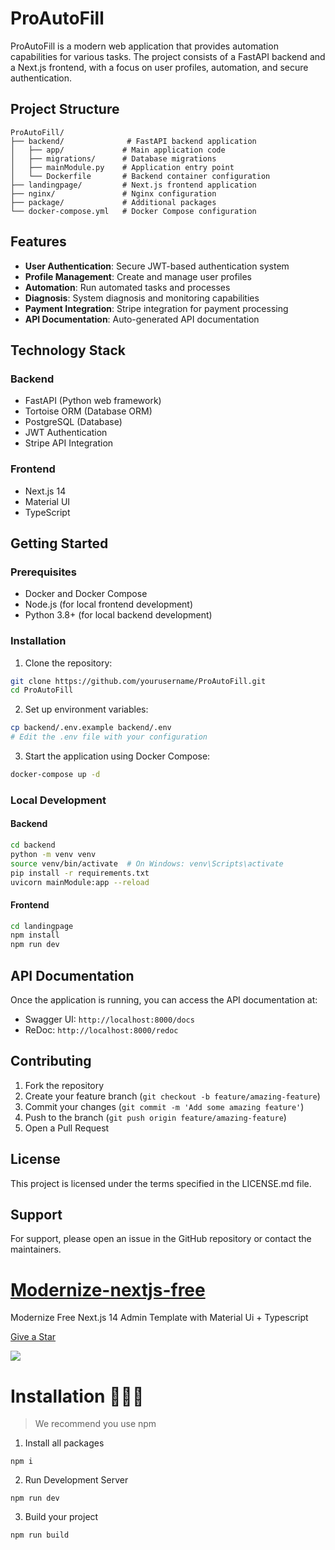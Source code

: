 # ProAutoFill

ProAutoFill is a modern web application that provides automation capabilities for various tasks. The project consists of a FastAPI backend and a Next.js frontend, with a focus on user profiles, automation, and secure authentication.

## Project Structure

```
ProAutoFill/
├── backend/              # FastAPI backend application
│   ├── app/             # Main application code
│   ├── migrations/      # Database migrations
│   ├── mainModule.py    # Application entry point
│   └── Dockerfile       # Backend container configuration
├── landingpage/         # Next.js frontend application
├── nginx/               # Nginx configuration
├── package/             # Additional packages
└── docker-compose.yml   # Docker Compose configuration
```

## Features

- **User Authentication**: Secure JWT-based authentication system
- **Profile Management**: Create and manage user profiles
- **Automation**: Run automated tasks and processes
- **Diagnosis**: System diagnosis and monitoring capabilities
- **Payment Integration**: Stripe integration for payment processing
- **API Documentation**: Auto-generated API documentation

## Technology Stack

### Backend
- FastAPI (Python web framework)
- Tortoise ORM (Database ORM)
- PostgreSQL (Database)
- JWT Authentication
- Stripe API Integration

### Frontend
- Next.js 14
- Material UI
- TypeScript

## Getting Started

### Prerequisites

- Docker and Docker Compose
- Node.js (for local frontend development)
- Python 3.8+ (for local backend development)

### Installation

1. Clone the repository:
```bash
git clone https://github.com/yourusername/ProAutoFill.git
cd ProAutoFill
```

2. Set up environment variables:
```bash
cp backend/.env.example backend/.env
# Edit the .env file with your configuration
```

3. Start the application using Docker Compose:
```bash
docker-compose up -d
```

### Local Development

#### Backend
```bash
cd backend
python -m venv venv
source venv/bin/activate  # On Windows: venv\Scripts\activate
pip install -r requirements.txt
uvicorn mainModule:app --reload
```

#### Frontend
```bash
cd landingpage
npm install
npm run dev
```

## API Documentation

Once the application is running, you can access the API documentation at:
- Swagger UI: `http://localhost:8000/docs`
- ReDoc: `http://localhost:8000/redoc`

## Contributing

1. Fork the repository
2. Create your feature branch (`git checkout -b feature/amazing-feature`)
3. Commit your changes (`git commit -m 'Add some amazing feature'`)
4. Push to the branch (`git push origin feature/amazing-feature`)
5. Open a Pull Request

## License

This project is licensed under the terms specified in the LICENSE.md file.

## Support

For support, please open an issue in the GitHub repository or contact the maintainers.

# <a href="https://modernize-nextjs-free.vercel.app/?ref=5">Modernize-nextjs-free</a>
Modernize Free Next.js 14 Admin Template with Material Ui + Typescript 
<!-- Place this tag where you want the button to render. -->
<a class="github-button" href="https://github.com/adminmart/Modernize-Nextjs-Free" data-color-scheme="no-preference: light; light: light; dark: dark;" data-icon="octicon-star" data-size="large" aria-label="Star adminmart/Modernize-Nextjs-Free on GitHub">Give a Star</a>
<!-- Main image of Template -->

  <img src="https://adminmart.com/wp-content/uploads/2023/03/modernize-free-next-js-admin-template.png" />



# Installation 👨🏻‍💻

> We recommend you use npm

1. Install all packages

```
npm i
```

2. Run Development Server

```
npm run dev
```

3. Build your project

```
npm run build
```



